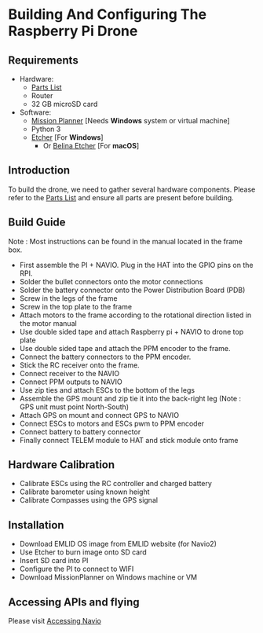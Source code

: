 # Building And Configuring The Raspberry Pi Drone

## Requirements
* Hardware:
  * [Parts List](parts-list.md)
  * Router
  * 32 GB microSD card
* Software:
  * [Mission Planner](http://ardupilot.org/planner/docs/mission-planner-installation.html) [Needs **Windows** system or virtual machine]
  * Python 3
  * [Etcher](https://www.techspot.com/downloads/6931-etcher.html) [For **Windows**]
    * Or [Belina Etcher](https://www.balena.io/etcher/) [For **macOS**]

## Introduction
To build the drone, we need to gather several hardware components. Please refer to the [Parts List](parts-list.md) and ensure all parts are present before building.


## Build Guide
Note : Most instructions can be found in the manual located in the frame box.

* First assemble the PI + NAVIO. Plug in the HAT into the GPIO pins on the RPI.
* Solder the bullet connectors onto the motor connections
* Solder the battery connector onto the Power Distribution Board (PDB)
* Screw in the legs of the frame
* Screw in the top plate to the frame
* Attach motors to the frame according to the rotational direction listed in the motor manual
* Use double sided tape and attach Raspberry pi + NAVIO to drone top plate
* Use double sided tape and attach the PPM encoder to the frame.
* Connect the battery connectors to the PPM encoder.
* Stick the RC receiver onto the frame.
* Connect receiver to the NAVIO
* Connect PPM outputs to NAVIO
* Use zip ties and attach ESCs to the bottom of the legs
* Assemble the GPS mount and zip tie it into the back-right leg
(Note : GPS unit must point North-South)
* Attach GPS on mount and connect GPS to NAVIO
* Connect ESCs to motors and ESCs pwm to PPM encoder
* Connect battery to battery connector
* Finally connect TELEM module to HAT and stick module onto frame

## Hardware Calibration
* Calibrate ESCs using the RC controller and charged battery
* Calibrate barometer using known height
* Calibrate Compasses using the GPS signal

## Installation
* Download EMLID OS image from EMLID website (for Navio2)
* Use Etcher to burn image onto SD card
* Insert SD card into PI
* Configure the PI to connect to WIFI
* Download MissionPlanner on Windows machine or VM

## Accessing APIs and flying
Please visit [Accessing Navio](accessing-navio.md)
